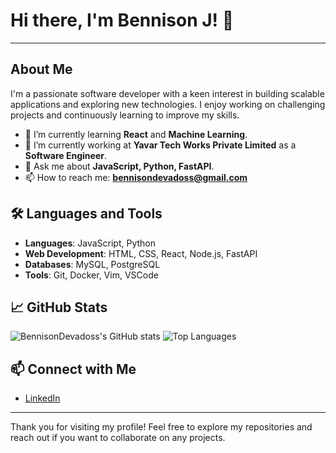 # Hi there, I'm Bennison J! 👋

---

## About Me

I'm a passionate software developer with a keen interest in building scalable applications and exploring new technologies. I enjoy working on challenging projects and continuously learning to improve my skills.

- 🌱 I’m currently learning **React** and **Machine Learning**.
- 💼 I’m currently working at **Yavar Tech Works Private Limited** as a **Software Engineer**.
- 💬 Ask me about **JavaScript, Python, FastAPI**.
- 📫 How to reach me: **bennisondevadoss@gmail.com**


## 🛠️ Languages and Tools

- **Languages**: JavaScript, Python
- **Web Development**: HTML, CSS, React, Node.js, FastAPI
- **Databases**: MySQL, PostgreSQL
- **Tools**: Git, Docker, Vim, VSCode


## 📈 GitHub Stats

![BennisonDevadoss's GitHub stats](https://github-readme-stats.vercel.app/api?username=BennisonDevadoss&layout=compact&show_icons=true&theme=shadow_blue)
![Top Languages](https://github-readme-stats.vercel.app/api/top-langs/?username=BennisonDevadoss&layout=compact&theme=shadow_blue)


## 📫 Connect with Me

- [LinkedIn](https://www.linkedin.com/in/bennisondevadoss/)
---

Thank you for visiting my profile! Feel free to explore my repositories and reach out if you want to collaborate on any projects.
